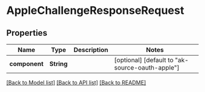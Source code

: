 # AppleChallengeResponseRequest

## Properties
Name | Type | Description | Notes
------------ | ------------- | ------------- | -------------
**component** | **String** |  | [optional] [default to "ak-source-oauth-apple"]

[[Back to Model list]](../README.md#documentation-for-models) [[Back to API list]](../README.md#documentation-for-api-endpoints) [[Back to README]](../README.md)


